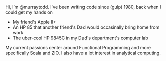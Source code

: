 Hi, I’m @murraytodd. I've been writing code since (gulp) 1980, back when I could get my hands on
- My friend's Apple II+
- An HP 85 that another friend's Dad would occasinally bring home from work
- The uber-cool HP 9845C in my Dad's department's computer lab

My current passions center around Functional Programming and more specifically Scala and ZIO. I also
have a lot interest in analytical computing.

<!---
murraytodd/murraytodd is a ✨ special ✨ repository because its `README.md` (this file) appears on your GitHub profile.
You can click the Preview link to take a look at your changes.
--->
